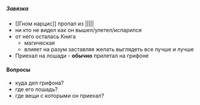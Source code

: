 ##### Завязка
- [[Гном нарцис]] пропал из |||||
- ни кто не видел как он вышел/улетел/испарился
- от него осталась Книга
	- магическая
	- влияет на разум заставляя желать выглядеть все лучше и лучше
- Приехал на лошади - **обычно** прилетал на грифоне

#### Вопросы
- куда дел грифона?
- где его лошадь?
- где вещи с которыми он приехал?